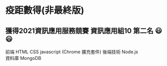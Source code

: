 # 疫距數得(非最終版)
## 獲得2021資訊應用服務競賽 資訊應用組10 第二名 :smiley: :smiley: 
前端 HTML CSS javascript (Chrome 擴充套件)
後端技術 Node.js  
資料庫 MongoDB  
